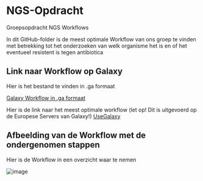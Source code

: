 # NGS-Opdracht
Groepsopdracht NGS Workflows

In dit GitHub-folder is de meest optimale Workflow van ons groep te vinden met betrekking tot het onderzoeken van welk organisme het is en of het eventueel resistent is tegen antibiotica

## Link naar Workflow op Galaxy 

Hier is het bestand te vinden in .ga formaat

[Galaxy Workflow in .ga formaat](https://github.com/Okan-F/NGS-Opdracht/blob/main/Galaxy-Workflow-NGS_Workflow.ga)

Hier is de link naar het meest optimale workflow (let op! Dit is uitgevoerd op de Europese Servers van Galaxy!)
[UseGalaxy](https://usegalaxy.eu/u/okan/w/ngs-workflow-1)

## Afbeelding van de Workflow met de ondergenomen stappen
Hier is de Workflow in een overzicht waar te nemen


![image](https://user-images.githubusercontent.com/101555249/161255194-b3933310-774b-4051-98bd-47312061aa04.png)
